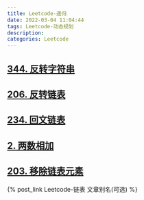 ```yaml
---
title: Leetcode-递归
date: 2022-03-04 11:04:44
tags: Leetcode-动态规划
description:
categories: Leetcode
---
```


## [344. 反转字符串](https://leetcode-cn.com/problems/reverse-string/)

## [206. 反转链表](https://leetcode-cn.com/problems/reverse-linked-list/)

## [234. 回文链表](https://leetcode-cn.com/problems/palindrome-linked-list/)

## [2. 两数相加](https://leetcode-cn.com/problems/add-two-numbers/)



##  [203. 移除链表元素](https://leetcode-cn.com/problems/remove-linked-list-elements/)

{% post_link Leetcode-链表 文章别名(可选) %}